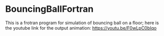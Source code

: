 # BouncingBallFortran
This is a frotran program for simulation of bouncing ball on a floor;
here is the youtube link for the output animation:
https://youtu.be/F0wLpC0bIqo
